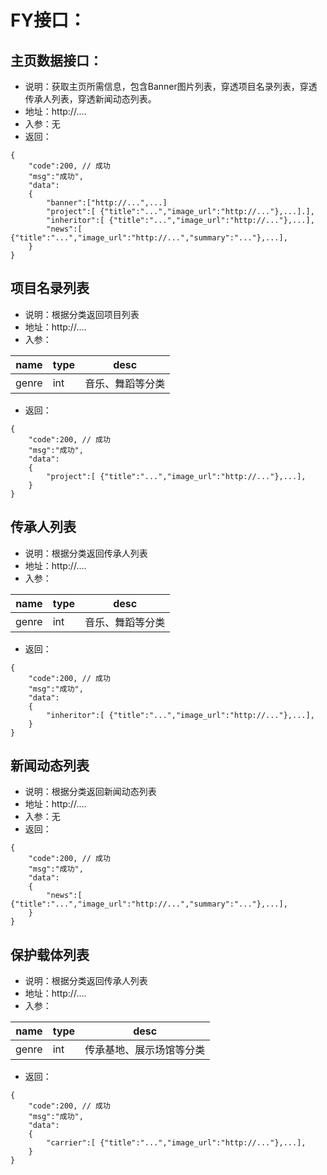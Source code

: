 # FY接口：
## 主页数据接口：
* 说明：获取主页所需信息，包含Banner图片列表，穿透项目名录列表，穿透传承人列表，穿透新闻动态列表。
* 地址：http://....
* 入参：无
* 返回：

```
{
	"code":200,	// 成功
	"msg":"成功",
	"data": 
	{
		"banner":["http://...",...]
		"project":[ {"title":"...","image_url":"http://..."},...].],
		"inheritor":[ {"title":"...","image_url":"http://..."},...],
		"news":[ {"title":"...","image_url":"http://...","summary":"..."},...],
	}
}
```
## 项目名录列表
* 说明：根据分类返回项目列表
* 地址：http://....
* 入参：

| name | type | desc |
| - | - | - |
| genre | int | 音乐、舞蹈等分类 |

* 返回：

```
{
	"code":200,	// 成功
	"msg":"成功",
	"data": 
	{
		"project":[ {"title":"...","image_url":"http://..."},...],
	}
}
```

## 传承人列表
* 说明：根据分类返回传承人列表
* 地址：http://....
* 入参：

| name | type | desc |
| - | - | - |
| genre | int | 音乐、舞蹈等分类 |

* 返回：

```
{
	"code":200,	// 成功
	"msg":"成功",
	"data": 
	{
		"inheritor":[ {"title":"...","image_url":"http://..."},...],
	}
}
```

## 新闻动态列表
* 说明：根据分类返回新闻动态列表
* 地址：http://....
* 入参：无
* 返回：

```
{
	"code":200,	// 成功
	"msg":"成功",
	"data": 
	{
		"news":[ {"title":"...","image_url":"http://...","summary":"..."},...],
	}
}
```

## 保护载体列表
* 说明：根据分类返回传承人列表
* 地址：http://....
* 入参：

| name | type | desc |
| - | - | - |
| genre | int | 传承基地、展示场馆等分类 |

* 返回：

```
{
	"code":200,	// 成功
	"msg":"成功",
	"data": 
	{
		"carrier":[ {"title":"...","image_url":"http://..."},...],
	}
}